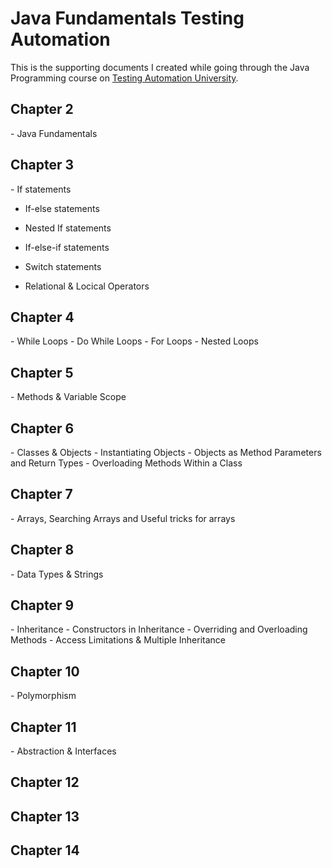 # Java Fundamentals Testing Automation

This is the supporting documents I created while going through the Java Programming course on [Testing Automation University](https://testautomationu.applitools.com/java-programming-course/). 

<h2>Chapter 2</h2>
- Java Fundamentals 

<h2>Chapter 3</h2>
- If statements

- If-else statements

- Nested If statements

- If-else-if statements

- Switch statements

- Relational & Locical Operators

<h2>Chapter 4</h2>
- While Loops
- Do While Loops
- For Loops
- Nested Loops

<h2>Chapter 5</h2>
- Methods & Variable Scope

<h2>Chapter 6</h2>
- Classes & Objects
- Instantiating Objects
- Objects as Method Parameters and Return Types
- Overloading Methods Within a Class

<h2>Chapter 7</h2>
- Arrays, Searching Arrays and Useful tricks for arrays

<h2>Chapter 8</h2>
- Data Types & Strings

<h2>Chapter 9</h2>
- Inheritance
- Constructors in Inheritance
- Overriding and Overloading Methods
- Access Limitations & Multiple Inheritance

<h2>Chapter 10</h2>
- Polymorphism

<h2>Chapter 11</h2>
- Abstraction & Interfaces

<h2>Chapter 12</h2>


<h2>Chapter 13</h2>


<h2>Chapter 14</h2>
